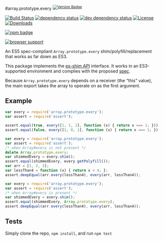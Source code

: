 #array.prototype.every <sup>[![Version Badge][npm-version-svg]][package-url]</sup>

[![Build Status][travis-svg]][travis-url]
[![dependency status][deps-svg]][deps-url]
[![dev dependency status][dev-deps-svg]][dev-deps-url]
[![License][license-image]][license-url]
[![Downloads][downloads-image]][downloads-url]

[![npm badge][npm-badge-png]][package-url]

[![browser support][testling-svg]][testling-url]

An ES5 spec-compliant `Array.prototype.every` shim/polyfill/replacement that works as far down as ES3.

This package implements the [es-shim API](https://github.com/es-shims/api) interface. It works in an ES3-supported environment and complies with the proposed [spec](http://www.ecma-international.org/ecma-262/6.0/).

Because `Array.prototype.every` depends on a receiver (the “this” value), the main export takes the array to operate on as the first argument.

## Example

```js
var every = require('array.prototype.every');
var assert = require('assert');

assert.equal(true, every([1, 1, 1], function (x) { return x === 1; }));
assert.equal(false, every([1, 0, 1], function (x) { return x === 1; }));
```

```js
var every = require('array.prototype.every');
var assert = require('assert');
/* when Array#every is not present */
delete Array.prototype.every;
var shimmedEvery = every.shim();
assert.equal(shimmedEvery, every.getPolyfill());
var arr = [1, 2, 3];
var lessThan4 = function (x) { return x < 4; };
assert.deepEqual(arr.every(lessThan4), every(arr, lessThan4));
```

```js
var every = require('array.prototype.every');
var assert = require('assert');
/* when Array#every is present */
var shimmedEvery = every.shim();
assert.equal(shimmedEvery, Array.prototype.every);
assert.deepEqual(arr.every(lessThan4), every(arr, lessThan4));
```

## Tests
Simply clone the repo, `npm install`, and run `npm test`

[package-url]: https://npmjs.org/package/array.prototype.every
[npm-version-svg]: http://versionbadg.es/es-shims/Array.prototype.every.svg
[travis-svg]: https://travis-ci.org/es-shims/Array.prototype.every.svg
[travis-url]: https://travis-ci.org/es-shims/Array.prototype.every
[deps-svg]: https://david-dm.org/es-shims/Array.prototype.every.svg
[deps-url]: https://david-dm.org/es-shims/Array.prototype.every
[dev-deps-svg]: https://david-dm.org/es-shims/Array.prototype.every/dev-status.svg
[dev-deps-url]: https://david-dm.org/es-shims/Array.prototype.every#info=devDependencies
[testling-svg]: https://ci.testling.com/es-shims/Array.prototype.every.png
[testling-url]: https://ci.testling.com/es-shims/Array.prototype.every
[npm-badge-png]: https://nodei.co/npm/array.prototype.every.png?downloads=true&stars=true
[license-image]: http://img.shields.io/npm/l/array.prototype.every.svg
[license-url]: LICENSE
[downloads-image]: http://img.shields.io/npm/dm/array.prototype.every.svg
[downloads-url]: http://npm-stat.com/charts.html?package=array.prototype.every
